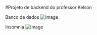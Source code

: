 #Projeto de backend do professor Kelson

Banco de dados
![image](https://github.com/user-attachments/assets/d0371d4e-3b9b-4b79-b8b8-1c7dc7037dd4)



Insomnia
![image](https://github.com/user-attachments/assets/a9d9174f-f1cd-4a8f-80b3-357ad152b0a3)



